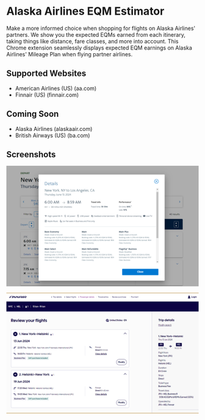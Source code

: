 
# Alaska Airlines EQM Estimator

Make a more informed choice when shopping for flights on Alaska Airlines' partners.  We show you the expected EQMs earned from each itinerary, taking things like distance, fare classes, and more into account.  This Chrome extension seamlessly displays expected EQM earnings on Alaska Airlines' Mileage Plan when flying partner airlines.


## Supported Websites

- American Airlines (US) (aa.com)
- Finnair (US) (finnair.com)

## Coming Soon
- Alaska Airlines (alaskaair.com)
- British Airways (US) (ba.com)


## Screenshots

![App Screenshot](https://github.com/heeshung/as-mileage-plan-earning-extension/blob/main/screenshots/americanair1280.png?raw=true)

![App Screenshot](https://github.com/heeshung/as-mileage-plan-earning-extension/blob/main/screenshots/finnair1280.png?raw=true)